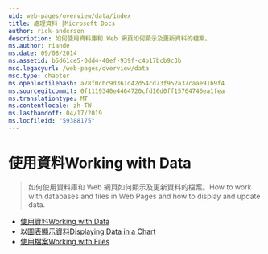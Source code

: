 ```yaml
---
uid: web-pages/overview/data/index
title: 處理資料 |Microsoft Docs
author: rick-anderson
description: 如何使用資料庫和 Web 網頁如何顯示及更新資料的檔案。
ms.author: riande
ms.date: 09/08/2014
ms.assetid: b5d61ce5-0dd4-40ef-939f-c4b17bcb9c3b
msc.legacyurl: /web-pages/overview/data
msc.type: chapter
ms.openlocfilehash: a78f0cbc9d361d42d54cd73f952a37caae91b9f4
ms.sourcegitcommit: 0f1119340e4464720cfd16d0ff15764746ea1fea
ms.translationtype: MT
ms.contentlocale: zh-TW
ms.lasthandoff: 04/17/2019
ms.locfileid: "59388175"
---
```

# <a name="working-with-data"></a><span data-ttu-id="58bb8-103">使用資料</span><span class="sxs-lookup"><span data-stu-id="58bb8-103">Working with Data</span></span>

> <span data-ttu-id="58bb8-104">如何使用資料庫和 Web 網頁如何顯示及更新資料的檔案。</span><span class="sxs-lookup"><span data-stu-id="58bb8-104">How to work with databases and files in Web Pages and how to display and update data.</span></span>


- [<span data-ttu-id="58bb8-105">使用資料</span><span class="sxs-lookup"><span data-stu-id="58bb8-105">Working with Data</span></span>](5-working-with-data.md)
- [<span data-ttu-id="58bb8-106">以圖表顯示資料</span><span class="sxs-lookup"><span data-stu-id="58bb8-106">Displaying Data in a Chart</span></span>](7-displaying-data-in-a-chart.md)
- [<span data-ttu-id="58bb8-107">使用檔案</span><span class="sxs-lookup"><span data-stu-id="58bb8-107">Working with Files</span></span>](working-with-files.md)
